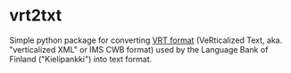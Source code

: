 # vrt2txt

Simple python package for converting [VRT format](https://www.kielipankki.fi/support/vrt-format/) (VeRticalized Text, aka. "verticalized XML" or IMS CWB format) used by the Language Bank of Finland ("Kielipankki") into text format.

